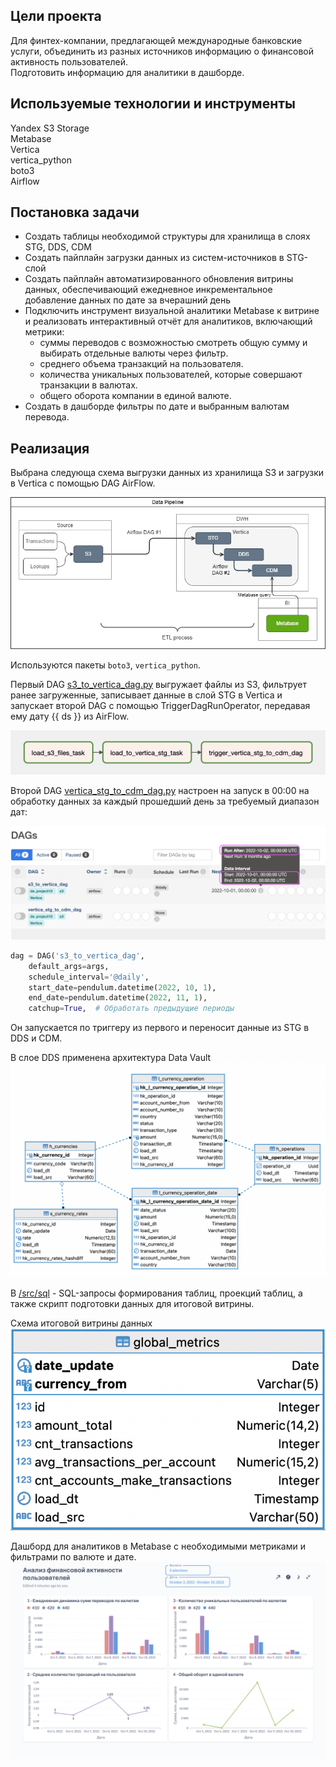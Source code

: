 ## **Цели проекта**  

Для финтех-компании, предлагающей международные банковские услуги, объединить из разных источников информацию о финансовой активность пользователей.  
Подготовить информацию для аналитики в дашборде. 

## **Используемые технологии и инструменты**
Yandex S3 Storage  
Metabase  
Vertica  
vertica_python  
boto3  
Airflow  

## **Постановка задачи**

- Создать таблицы необходимой структуры для хранилища в слоях STG, DDS, CDM 
- Создать пайплайн загрузки данных из систем-источников в STG-слой
- Создать пайплайн автоматизированного обновления витрины данных, обеспечивающий ежедневное инкрементальное добавление данных по дате за вчерашний день
- Подключить инструмент визуальной аналитики Metabase к витрине и реализовать интерактивный отчёт для аналитиков, включающий метрики:
    - суммы переводов с возможностью смотреть общую сумму и выбирать отдельные валюты через фильтр.
    - среднего объема транзакций на пользователя.
    - количества уникальных пользователей, которые совершают транзакции в валютах.
    - общего оборота компании в единой валюте.
- Создать в дашборде фильтры по дате и выбранным валютам перевода.

## **Реализация**

Выбрана следующа схема выгрузки данных из хранилища S3 и загрузки в Vertica с помощью DAG AirFlow.

![Схема_решения_проекта](images/Схема_решения_проекта.png)

Используются пакеты `boto3`, `vertica_python`.

Первый DAG [s3_to_vertica_dag.py](src/dags/s3_to_vertica_dag.py) выгружает файлы из S3, фильтрует ранее загруженные, записывает данные в слой STG в Vertica и запускает второй DAG с помощью TriggerDagRunOperator, передавая ему дату {{ ds }} из AirFlow. 

![DAG1](images/DAG1.png)

Второй DAG [vertica_stg_to_cdm_dag.py](src/dags/vertica_stg_to_cdm_dag.py) настроен на запуск в 00:00 на обработку данных за каждый прошедший день за требуемый диапазон дат:  

![DAG1_schedule](images/DAG1_schedule.png)

```python
dag = DAG('s3_to_vertica_dag',
    default_args=args,
    schedule_interval='@daily',  
    start_date=pendulum.datetime(2022, 10, 1),  
    end_date=pendulum.datetime(2022, 11, 1),  
    catchup=True,  # Обработать предыдущие периоды
```

Он запускается по триггеру из первого и переносит данные из STG в DDS и CDM.

В слое DDS применена архитектура Data Vault
![DDS](images/DDS.png)

В [/src/sql](/src/sql/) - SQL-запросы формирования таблиц, проекций таблиц, а также скрипт подготовки данных для итоговой витрины.

Схема итоговой витрины данных
![STV2023060652__DWH.global_metrics](images/global_metrics.png)

Дашборд для аналитиков в Metabase с необходимыми метриками и фильтрами по валюте и дате.
![Дашборд](images/dashboard.png)

